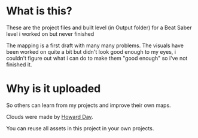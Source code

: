 # What is this?
These are the project files and built level (in Output folder) for a Beat Saber level i worked on but never finished

The mapping is a first draft with many many problems. The visuals have been worked on quite a bit but didn't look good enough to my eyes, i couldn't figure out what i can do to make them "good enough" so i've not finished it.

# Why is it uploaded
So others can learn from my projects and improve their own maps.

Clouds were made by [Howard Day](https://www.youtube.com/watch?v=BQcjsW8ldkw).

You can reuse all assets in this project in your own projects.
